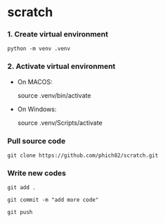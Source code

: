 # scratch

### 1. Create virtual environment
    python -m venv .venv

### 2. Activate virtual environment
- On MACOS:

    source .venv/bin/activate

- On Windows:

    source .venv/Scripts/activate

### Pull source code
    git clone https://github.com/phich82/scratch.git

### Write new codes
    git add .

    git commit -m "add more code"

    git push